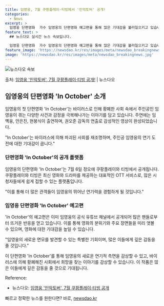 ```yaml
---
title: 임영웅, 7월 쿠팡플레이·티빙에서 '인악토버' 공개!
categories:
  - News
excerpt: >
  임영웅 단편영화  가수 임영웅의 단편영화 예고편을 통해 많은 기대감을 불러일으키고 있습니다. 7월 3일 임영…
feature_text: >
  ## 뉴스다오 실시간 뉴스 속보입니다.

  임영웅 단편영화  가수 임영웅의 단편영화 예고편을 통해 많은 기대감을 불러일으키고 있습니다. 7월 3일 임영…
feature_image: 'https://newsdao.kr/res/images/meta/newsdao_breakingnews.jpg'
image: 'https://newsdao.kr/res/images/meta/newsdao_breakingnews.jpg'
---
```


![뉴스다오 속보](https://newsdao.kr/res/images/meta/newsdao_breakingnews.jpg)

<p>출처: <a href="https://newsdao.kr/4610" rel="dofollow">임영웅 '인악토버', 7월 쿠팡플레이·티빙 공개!</a> | 뉴스다오</p>

<h2 data-ke-size="size26">임영웅의 단편영화 'In October' 소개</h2>
임영웅의 첫 단편영화 'In October'는 바이러스로 인해 황폐한 사회 속에서 주인공인 임영웅이 겪는 다양한 사건과 감정을 극복해나가는 이야기를 담고 있습니다. 주연에는 임옉웅, 안은진, 현봉식이 출연하며, 권오준 감독의 연출로 감성적인 영상이 완성되었습니다.

<p data-ke-size="size16">"In October'는 바이러스에 의해 파괴된 사회를 재조명하며, 주인공 임영웅의 연기 도전에 대한 기대감이 큽니다."</p>

<h3>단편영화 'In October'의 공개 플랫폼</h3>
임영웅의 단편영화 'In October'는 7월 6일 정오에 쿠팡플레이와 티빙에서 공개됩니다. 쿠팡플레이와 티빙은 최신 영화와 드라마를 제공하는 대표적인 OTT 서비스로, 많은 시청자들에게 쉽게 접할 수 있는 플랫폼입니다.

<p data-ke-size="size16">"이를 통해 더 많은 관객들이 임영웅의 뛰어난 연기력을 경험하게 될 것입니다."</p>

<h3>임영웅 단편영화 'In October' 예고편</h3>
'In October'의 예고편은 이미 임영웅의 공식 유튜브 채널에서 공개되어 많은 팬들로부터 뜨거운 반응을 얻고 있습니다. 이를 통해 영화의 분위기와 주요 장면들을 미리 엿볼 수 있으며, 영화에 대한 기대감을 높일 수 있습니다.

<p data-ke-size="size16">"임영웅의 새로운 면모를 발견할 수 있는 특별한 기회이며, 많은 이들에게 깊은 감동을 줄 것입니다."</p>

이 단편영화 'In October'를 통해 임영웅의 새로운 연기적 측면을 감상할 수 있고, 바이러스에 의해 황폐해진 사회에서 희망을 찾는 이야기를 감상할 수 있습니다. 이 작품은 많은 이들에게 깊은 감동을 줄 것으로 기대됩니다. 

Reference:
- 뉴스다오: [임영웅 '인악토버', 7월 쿠팡플레이·티빙 공개](https://newsdao.kr/4610) 

빠르고 정확한 뉴스를 원한다면? 바로, <a href="https://newsdao.kr" rel="dofollow">newsdao.kr</a>


